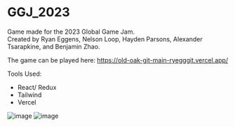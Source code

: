# GGJ_2023

Game made for the 2023 Global Game Jam.
<br>Created by Ryan Eggens, Nelson Loop, Hayden Parsons, Alexander Tsarapkine, and Benjamin Zhao.

The game can be played here: https://old-oak-git-main-ryegggit.vercel.app/

Tools Used:

- React/ Redux
- Tailwind
- Vercel

![image](https://user-images.githubusercontent.com/81097013/217080615-1cd23e0b-66fb-48d1-9b43-213dd8339f11.png)
![image](https://user-images.githubusercontent.com/81097013/217080556-08376dad-5ac6-40b6-a2d7-e01a08bf079f.png)

